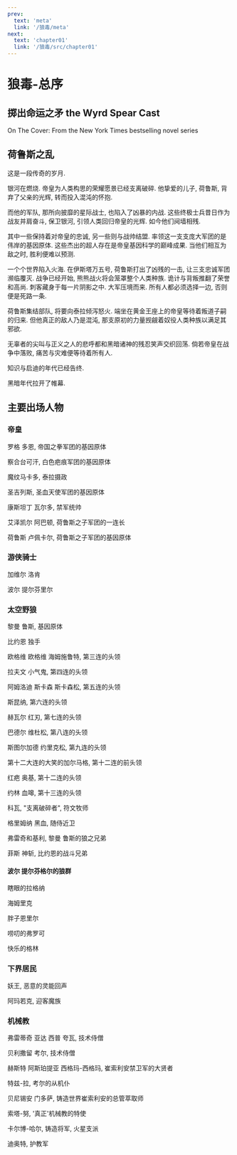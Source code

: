 ```yaml
---
prev:
  text: 'meta'
  link: '/狼毒/meta'
next:
  text: 'chapter01'
  link: '/狼毒/src/chapter01'
---
```


# 狼毒-总序

## 掷出命运之矛 the Wyrd Spear Cast

On The Cover: From the New York Times bestselling novel series

## 荷鲁斯之乱

这是一段传奇的岁月.

银河在燃烧. 帝皇为人类构思的荣耀愿景已经支离破碎. 他挚爱的儿子, 荷鲁斯, 背弃了父亲的光辉, 转而投入混沌的怀抱.

而他的军队, 那所向披靡的星际战士, 也陷入了凶暴的内战. 这些终极士兵昔日作为战友并肩奋斗, 保卫银河, 引领人类回归帝皇的光辉. 如今他们阋墙相残.

其中一些保持着对帝皇的忠诚, 另一些则与战帅结盟. 率领这一支支庞大军团的是伟岸的基因原体. 这些杰出的超人存在是帝皇基因科学的巅峰成果. 当他们相互为敌之时, 胜利便难以预测.

一个个世界陷入火海. 在伊斯塔万五号, 荷鲁斯打出了凶残的一击, 让三支忠诚军团濒临覆灭. 战争已经开始, 熊熊战火将会笼罩整个人类种族. 诡计与背叛推翻了荣誉和高尚. 刺客藏身于每一片阴影之中. 大军压境而来. 所有人都必须选择一边, 否则便是死路一条.

荷鲁斯集结部队, 将要向泰拉倾泻怒火. 端坐在黄金王座上的帝皇等待着叛道子嗣的归来. 但他真正的敌人乃是混沌, 那支原初的力量觊觎着奴役人类种族以满足其邪欲.

无辜者的尖叫与正义之人的悲呼都和黑暗诸神的残忍笑声交织回荡. 倘若帝皇在战争中落败, 痛苦与灾难便等待着所有人.

知识与启迪的年代已经告终.

黑暗年代拉开了帷幕.

## 主要出场人物

### 帝皇

罗格 多恩, 帝国之拳军团的基因原体

察合台可汗, 白色疤痕军团的基因原体

魔纹马卡多, 泰拉摄政

圣吉列斯, 圣血天使军团的基因原体

康斯坦丁 瓦尔多, 禁军统帅

艾泽凯尔 阿巴顿, 荷鲁斯之子军团的一连长

荷鲁斯 卢佩卡尔, 荷鲁斯之子军团的基因原体

### 游侠骑士

加维尔 洛肯

波尔 提尔芬里尔

### 太空野狼

黎曼 鲁斯, 基因原体

比约恩 独手

欧格维 欧格维 海姆施鲁特, 第三连的头领

拉夫文 小气鬼, 第四连的头领

阿姆洛迪 斯卡森 斯卡森松, 第五连的头领

斯昆纳, 第六连的头领

赫瓦尔 红刃, 第七连的头领

巴德尔 维杜松, 第八连的头领

斯图尔加德 约里克松, 第九连的头领

第十二大连的大笑的加尔马格, 第十二连的前头领

红疤 奥基, 第十二连的头领

约林 血嗥, 第十三连的头领

科瓦, "支离破碎者", 符文牧师

格里姆纳 黑血, 随侍近卫

弗雷奇和基利, 黎曼 鲁斯的狼之兄弟

菲斯 神斩, 比约恩的战斗兄弟

#### 波尔 提尔芬格尔的狼群

瞎眼的拉格纳

海姆里克

胖子恩里尔

唠叨的弗罗可

快乐的格林

### 下界居民

妖王, 恶意的灵能回声

阿玛若克, 迎客魔族

### 机械教

弗雷蒂奇 亚达 西普 夸瓦, 技术侍僧

贝利撒留 考尔, 技术侍僧

赫斯特 阿斯珀提亚 西格玛-西格玛, 崔索利安禁卫军的大贤者

特兹-拉, 考尔的从机仆

贝尼锡安 门多萨, 铸造世界崔索利安的总管萃取师

索塔-努, '真正'机械教的特使

卡尔博-哈尔, 铸造将军, 火星支派

迪奥特, 护教军
